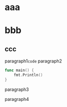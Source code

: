 # aaa
# bbb
## ccc

paragraph1`code`
paragraph2

```go
func main() {
	fmt.Println()
}
```

paragraph3

paragraph4